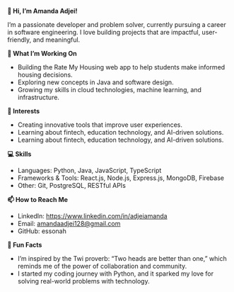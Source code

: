 **👋 Hi, I’m Amanda Adjei!**

I’m a passionate developer and problem solver, currently pursuing a career in software engineering. I love building projects that are impactful, user-friendly, and meaningful. 

**🌱 What I’m Working On**
- Building the Rate My Housing web app to help students make informed housing decisions.
- Exploring new concepts in Java and software design.
- Growing my skills in cloud technologies, machine learning, and infrastructure.


**👀 Interests**
- Creating innovative tools that improve user experiences.
- Learning about fintech, education technology, and AI-driven solutions.
- Learning about fintech, education technology, and AI-driven solutions.

**💻 Skills**

- Languages: Python, Java, JavaScript, TypeScript
- Frameworks & Tools: React.js, Node.js, Express.js, MongoDB, Firebase
- Other: Git, PostgreSQL, RESTful APIs

**📫 How to Reach Me**
- LinkedIn: https://www.linkedin.com/in/adjeiamanda
- Email: amandaadjei128@gmail.com
- GitHub: essonah

**🚀 Fun Facts**
- I’m inspired by the Twi proverb: “Two heads are better than one,” which reminds me of the power of collaboration and community.
- I started my coding journey with Python, and it sparked my love for solving real-world problems with technology.
